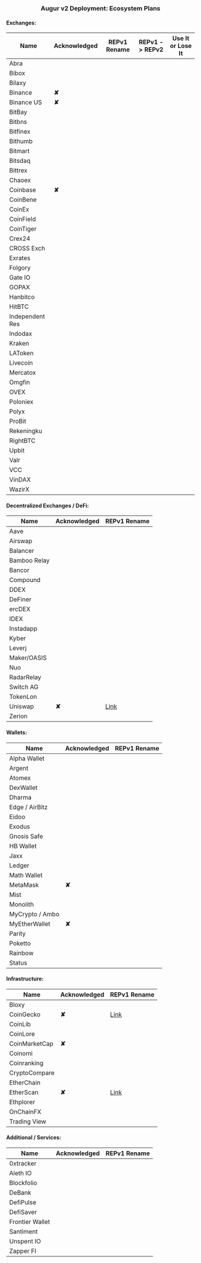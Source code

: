 
### <center> Augur v2 Deployment: Ecosystem Plans</center>

####  Exchanges:

| Name            | Acknowledged | REPv1 Rename | REPv1 -> REPv2 | Use It or Lose It |
|-----------------|--------------|--------------|----------------|-------------------|
| Abra            |              |              |                |                   |
| Bibox           |              |              |                |                   |
| Bilaxy          |              |              |                |                   |
| Binance         |**✘**         |              |                |                   |
| Binance US      |**✘**         |              |                |                   |
| BitBay          |              |              |                |                   |
| Bitbns          |              |              |                |                   |
| Bitfinex        |              |              |                |                   |
| Bithumb         |              |              |                |                   |
| Bitmart         |              |              |                |                   |
| Bitsdaq         |              |              |                |                   |
| Bittrex         |              |              |                |                   |
| Chaoex          |              |              |                |                   |
| Coinbase        |**✘**         |              |                |                   |
| CoinBene        |              |              |                |                   |
| CoinEx          |              |              |                |                   |
| CoinField       |              |              |                |                   |
| CoinTiger       |              |              |                |                   |
| Crex24          |              |              |                |                   |
| CROSS Exch      |              |              |                |                   |
| Exrates         |              |              |                |                   |
| Folgory         |              |              |                |                   |
| Gate IO         |              |              |                |                   |
| GOPAX           |              |              |                |                   |
| Hanbitco        |              |              |                |                   |
| HitBTC          |              |              |                |                   |
| Independent Res |              |              |                |                   |
| Indodax         |              |              |                |                   |
| Kraken          |              |              |                |                   |
| LAToken         |              |              |                |                   |
| Livecoin        |              |              |                |                   |
| Mercatox        |              |              |                |                   |
| Omgfin          |              |              |                |                   |
| OVEX            |              |              |                |                   |
| Poloniex        |              |              |                |                   |
| Polyx           |              |              |                |                   |
| ProBit          |              |              |                |                   |
| Rekeningku      |              |              |                |                   |
| RightBTC        |              |              |                |                   |
| Upbit           |              |              |                |                   |
| Valr            |              |              |                |                   |
| VCC             |              |              |                |                   |
| VinDAX          |              |              |                |                   |
| WazirX          |              |              |                |                   |

#### Decentralized Exchanges / DeFi:

| Name            | Acknowledged | REPv1 Rename |
|-----------------|--------------|--------------|
| Aave            |              |              |
| Airswap         |              |              |
| Balancer        |              |              |
| Bamboo Relay    |              |              |
| Bancor          |              |              |
| Compound        |              |              |
| DDEX            |              |              |
| DeFiner         |              |              |
| ercDEX          |              |              |
| IDEX            |              |              |
| Instadapp       |              |              |
| Kyber           |              |              |
| Leverj          |              |              |
| Maker/OASIS     |              |              |
| Nuo             |              |              |
| RadarRelay      |              |              |
| Switch AG       |              |              |
| TokenLon        |              |              |
| Uniswap         |**✘**         |[Link](https://app.uniswap.org/#/swap)|
| Zerion          |              |              |

#### Wallets:

| Name            | Acknowledged | REPv1 Rename |
|-----------------|--------------|--------------|
| Alpha Wallet    |              |              |
| Argent          |              |              |
| Atomex          |              |              |
| DexWallet       |              |              |
| Dharma          |              |              |
| Edge / AirBitz  |              |              |
| Eidoo           |              |              |
| Exodus          |              |              |
| Gnosis Safe     |              |              |
| HB Wallet       |              |              |
| Jaxx            |              |              |
| Ledger          |              |              |
| Math Wallet     |              |              |
| MetaMask        |**✘**         |              |
| Mist            |              |              |
| Monolith        |              |              |
| MyCrypto / Ambo |              |              |
| MyEtherWallet   |**✘**         |              |
| Parity          |              |              |
| Poketto         |              |              |
| Rainbow         |              |              |
| Status          |              |              |


#### Infrastructure:

| Name           | Acknowledged | REPv1 Rename |
|----------------|--------------|--------------|
| Bloxy          |              |              |
| CoinGecko      |**✘**         |[Link](https://www.coingecko.com/en/coins/augur)|
| CoinLib        |              |              |
| CoinLore       |              |              |
| CoinMarketCap  |**✘**         |              |
| Coinomi        |              |              |
| Coinranking    |              |              |
| CryptoCompare  |              |              |
| EtherChain     |              |              |
| EtherScan      |**✘**         |[Link](https://etherscan.io/token/0x1985365e9f78359a9B6AD760e32412f4a445E862)|
| Ethplorer      |              |              |
| OnChainFX      |              |              |
| Trading View   |              |              |

#### Additional / Services:

| Name                   | Acknowledged | REPv1 Rename |
|------------------------|--------------|--------------|
| 0xtracker              |              |              |
| Aleth IO               |              |              |
| Blockfolio             |              |              |
| DeBank                 |              |              |
| DefiPulse              |              |              |
| DefiSaver              |              |              |
| Frontier Wallet        |              |              |
| Santiment              |              |              |
| Unspent IO             |              |              |
| Zapper FI              |              |              |
